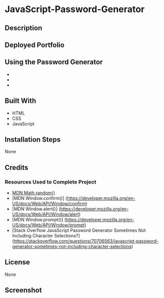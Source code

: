 # JavaScript-Password-Generator
## Description

## Deployed Portfolio

## Using the Password Generator
- 
- 
- 
## Built With
- HTML
- CSS
- JavaScript
## Installation Steps
None
## Credits
### Resources Used to Complete Project
- [MDN Math.random()](https://developer.mozilla.org/en-US/docs/Web/JavaScript/Reference/Global_Objects/Math/random)
- [MDN Window.confirm()] (https://developer.mozilla.org/en-US/docs/Web/API/Window/confirm)
- [MDN Window.alert()] (https://developer.mozilla.org/en-US/docs/Web/API/Window/alert)
- [MDN Window.prompt()] (https://developer.mozilla.org/en-US/docs/Web/API/Window/prompt)
- [Stack Overflow JavaScript Password Generator Sometimes Not Including Character Selections?] (https://stackoverflow.com/questions/70706563/javascript-password-generator-sometimes-not-including-character-selections)
## License
None
## Screenshot
